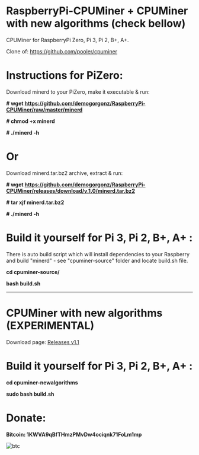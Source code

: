 # RaspberryPi-CPUMiner + CPUMiner with new algorithms (check bellow)
CPUMiner for RaspberryPi Zero, Pi 3, Pi 2, B+, A+.


Clone of: https://github.com/pooler/cpuminer

# Instructions for PiZero:
Download minerd to your PiZero, make it executable & run: 

**# wget https://github.com/demogorgonz/RaspberryPi-CPUMiner/raw/master/minerd**

**# chmod +x minerd**

**# ./minerd -h**

# Or

Download minerd.tar.bz2 archive, extract & run:

**# wget https://github.com/demogorgonz/RaspberryPi-CPUMiner/releases/download/v.1.0/minerd.tar.bz2**

**# tar xjf minerd.tar.bz2**

**# ./minerd -h**


# Build it yourself for Pi 3, Pi 2, B+, A+ :
There is auto build script which will install dependencies to your Raspberry and build "minerd" - see "cpuminer-source" folder and locate build.sh file.

**cd cpuminer-source/**

**bash build.sh**

_____________________________________________________

# CPUMiner with new algorithms (EXPERIMENTAL)
Download page: [Releases v1.1](https://github.com/demogorgonz/RaspberryPi-CPUMiner/releases/tag/v.1.1)

# Build it yourself for Pi 3, Pi 2, B+, A+ :

**cd cpuminer-newalgorithms**

**sudo bash build.sh**

# Donate:

**Bitcoin: 1KWVA9qBfTHmzPMvDw4ociqnk71FoLm1mp**

![btc](http://i.imgur.com/FeRpxAb.png)
